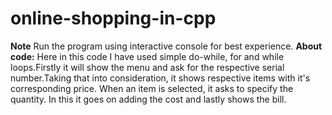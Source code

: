 # online-shopping-in-cpp

**Note**
Run the program using interactive console for best experience.
**About code:**
Here in this code I have used simple do-while, for and while loops.Firstly it will show the menu and ask for the respective serial number.Taking that into consideration, it shows respective items with it's corresponding price. When an item is selected, it asks to specify the quantity. In this it goes on adding the cost and lastly shows the bill.
